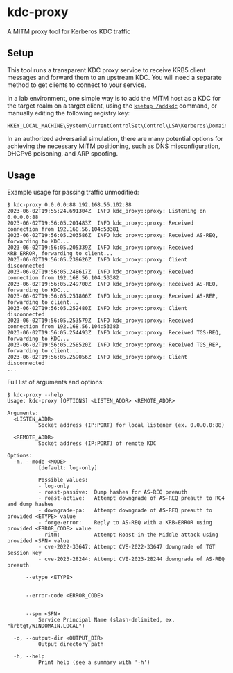 # kdc-proxy
A MITM proxy tool for Kerberos KDC traffic

## Setup
This tool runs a transparent KDC proxy service to receive KRB5 client messages and forward them to an upstream KDC.
You will need a separate method to get clients to connect to your service.

In a lab environment, one simple way is to add the MITM host as a KDC for the target realm on a target client, using the
[`ksetup /addkdc`](https://learn.microsoft.com/en-us/windows-server/administration/windows-commands/ksetup-addkdc)
command, or manually editing the following registry key:

```
HKEY_LOCAL_MACHINE\System\CurrentControlSet\Control\LSA\Kerberos\Domains
```

In an authorized adversarial simulation, there are many potential options for achieving the necessary MITM positioning, such as DNS misconfiguration, DHCPv6 poisoning, and ARP spoofing.

## Usage
Example usage for passing traffic unmodified:
```
$ kdc-proxy 0.0.0.0:88 192.168.56.102:88
2023-06-02T19:55:24.691304Z  INFO kdc_proxy::proxy: Listening on 0.0.0.0:88
2023-06-02T19:56:05.201483Z  INFO kdc_proxy::proxy: Received connection from 192.168.56.104:53381
2023-06-02T19:56:05.203586Z  INFO kdc_proxy::proxy: Received AS-REQ, forwarding to KDC...
2023-06-02T19:56:05.205339Z  INFO kdc_proxy::proxy: Received KRB_ERROR, forwarding to client...
2023-06-02T19:56:05.239626Z  INFO kdc_proxy::proxy: Client disconnected
2023-06-02T19:56:05.248617Z  INFO kdc_proxy::proxy: Received connection from 192.168.56.104:53382
2023-06-02T19:56:05.249700Z  INFO kdc_proxy::proxy: Received AS-REQ, forwarding to KDC...
2023-06-02T19:56:05.251806Z  INFO kdc_proxy::proxy: Received AS-REP, forwarding to client...
2023-06-02T19:56:05.252480Z  INFO kdc_proxy::proxy: Client disconnected
2023-06-02T19:56:05.253579Z  INFO kdc_proxy::proxy: Received connection from 192.168.56.104:53383
2023-06-02T19:56:05.254493Z  INFO kdc_proxy::proxy: Received TGS-REQ, forwarding to KDC...
2023-06-02T19:56:05.258520Z  INFO kdc_proxy::proxy: Received TGS_REP, forwarding to client...
2023-06-02T19:56:05.259056Z  INFO kdc_proxy::proxy: Client disconnected
...
```

Full list of arguments and options:
```
$ kdc-proxy --help
Usage: kdc-proxy [OPTIONS] <LISTEN_ADDR> <REMOTE_ADDR>

Arguments:
  <LISTEN_ADDR>
          Socket address (IP:PORT) for local listener (ex. 0.0.0.0:88)

  <REMOTE_ADDR>
          Socket address (IP:PORT) of remote KDC

Options:
  -m, --mode <MODE>
          [default: log-only]

          Possible values:
          - log-only
          - roast-passive:  Dump hashes for AS-REQ preauth
          - roast-active:   Attempt downgrade of AS-REQ preauth to RC4 and dump hashes
          - downgrade-pa:   Attempt downgrade of AS-REQ preauth to provided <ETYPE> value
          - forge-error:    Reply to AS-REQ with a KRB-ERROR using provided <ERROR_CODE> value
          - ritm:           Attempt Roast-in-the-Middle attack using provided <SPN> value
          - cve-2022-33647: Attempt CVE-2022-33647 downgrade of TGT session key
          - cve-2023-28244: Attempt CVE-2023-28244 downgrade of AS-REQ preauth

      --etype <ETYPE>
          

      --error-code <ERROR_CODE>
          

      --spn <SPN>
          Service Principal Name (slash-delimited, ex. "krbtgt/WINDOMAIN.LOCAL")

  -o, --output-dir <OUTPUT_DIR>
          Output directory path

  -h, --help
          Print help (see a summary with '-h')
```
